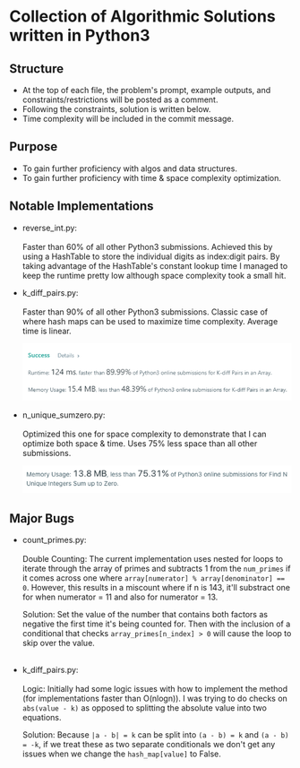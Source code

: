 # Collection of Algorithmic Solutions written in Python3

## Structure
- At the top of each file, the problem's prompt, example outputs, and constraints/restrictions will be posted as a comment.
- Following the constraints, solution is written below.
- Time complexity will be included in the commit message.

## Purpose
- To gain further proficiency with algos and data structures.
- To gain further proficiency with time & space complexity optimization.

## Notable Implementations
- reverse_int.py: </br>
</br>Faster than 60% of all other Python3 submissions. Achieved this by using a HashTable to store the individual digits as index:digit  pairs. By taking advantage of the HashTable's constant lookup time I managed to keep the runtime pretty low although space complexity took a small hit.

- k_diff_pairs.py: </br>
</br>Faster than 90% of all other Python3 submissions. Classic case of where hash maps can be used to maximize time complexity. Average time is linear.

  ![Screenshot](k_diff_pairs/submission_sc.png)
  
- n_unique_sumzero.py: </br>
</br>Optimized this one for space complexity to demonstrate that I can optimize both space & time. Uses 75% less space than all other submissions.

  ![Screenshot](n_unique_sumzero/sumzero_sc.png)

## Major Bugs
- count_primes.py: </br>
</br>Double Counting: The current implementation uses nested for loops to iterate through the array of primes and subtracts 1 from the `num_primes` if it comes across one where `array[numerator] % array[denominator] == 0`. However, this results in a miscount where if n is 143, it'll substract one for when numerator = 11 and also for numerator = 13.

  Solution: Set the value of the number that contains both factors as negative the first time it's being counted for. Then with the inclusion of a conditional that checks `array_primes[n_index] > 0` will cause the loop to skip over the value.</br> </br>

- k_diff_pairs.py: </br>
</br>Logic: Initially had some logic issues with how to implement the method (for implementations faster than O(nlogn)). I was trying to do checks on `abs(value - k)` as opposed to splitting the absolute value into two equations.

  Solution: Because `|a - b| = k` can be split into `(a - b) = k` and `(a - b) = -k`, if we treat these as two separate conditionals we don't get any issues when we change the `hash_map[value]` to False.

